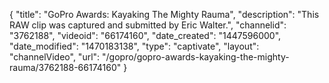 {
    "title": "GoPro Awards: Kayaking The Mighty Rauma",
    "description": "This RAW clip was captured and submitted by Eric Walter.",
    "channelid": "3762188",
    "videoid": "66174160",
    "date_created": "1447596000",
    "date_modified": "1470183138",
    "type": "captivate",
    "layout": "channelVideo",
    "url": "\/gopro\/gopro-awards-kayaking-the-mighty-rauma\/3762188-66174160"
}